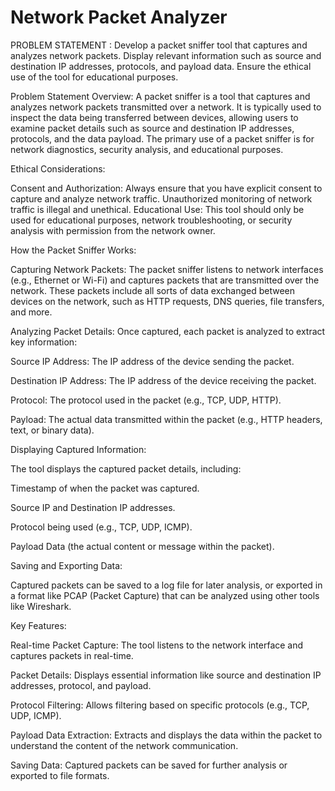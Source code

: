 # Network Packet Analyzer

PROBLEM STATEMENT : Develop a packet sniffer tool that captures and analyzes network packets. 
Display relevant information such as source and destination IP addresses, 
protocols, and payload data. Ensure the ethical use of the tool for educational purposes.

Problem Statement Overview: A packet sniffer is a tool that captures and analyzes network packets transmitted over a network. It is typically used to inspect the data being transferred between devices, allowing users to examine packet details such as source and destination IP addresses, protocols, and the data payload. The primary use of a packet sniffer is for network diagnostics, security analysis, and educational purposes.

Ethical Considerations:

  Consent and Authorization: Always ensure that you have explicit consent to capture and analyze network traffic. Unauthorized monitoring of network traffic is illegal and unethical.
  Educational Use: This tool should only be used for educational purposes, network troubleshooting, or security analysis with permission from the network owner.

 How the Packet Sniffer Works:

 Capturing Network Packets:
 The packet sniffer listens to network interfaces (e.g., Ethernet or Wi-Fi) and captures packets that are transmitted over the network.
  These packets include all sorts of data exchanged between devices on the network, such as HTTP requests, DNS queries, file transfers, and more.

 Analyzing Packet Details:
 Once captured, each packet is analyzed to extract key information:
       
 Source IP Address: The IP address of the device sending the packet.
            
 Destination IP Address: The IP address of the device receiving the packet.
            
 Protocol: The protocol used in the packet (e.g., TCP, UDP, HTTP).
            
 Payload: The actual data transmitted within the packet (e.g., HTTP headers, text, or binary data).

 Displaying Captured Information:

 The tool displays the captured packet details, including:

 Timestamp of when the packet was captured.
 
 Source IP and Destination IP addresses.
 
 Protocol being used (e.g., TCP, UDP, ICMP).
 
 Payload Data (the actual content or message within the packet).

Saving and Exporting Data:

Captured packets can be saved to a log file for later analysis, or exported in a format like PCAP (Packet Capture) that can be analyzed using other tools like Wireshark.

Key Features:

Real-time Packet Capture: The tool listens to the network interface and captures packets in real-time.

Packet Details: Displays essential information like source and destination IP addresses, protocol, and payload.

Protocol Filtering: Allows filtering based on specific protocols (e.g., TCP, UDP, ICMP).

Payload Data Extraction: Extracts and displays the data within the packet to understand the content of the network communication.

Saving Data: Captured packets can be saved for further analysis or exported to file formats.
